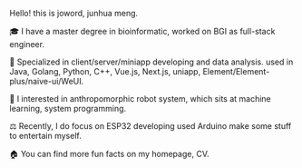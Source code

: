 
Hello! this is joword, junhua meng.


🎓 I have a master degree in bioinformatic, worked on BGI as full-stack engineer. 

🌱 Specialized in client/server/miniapp developing and data analysis. used in Java, Golang, Python, C++, Vue.js, Next.js, uniapp, Element/Element-plus/naive-ui/WeUI. 

🔭 I interested in anthropomorphic robot system, which sits at machine learning, system programming.

⚖️ Recently, I do focus on ESP32 developing used Arduino make some stuff to entertain myself.

🏠 You can find more fun facts on my homepage, CV.
